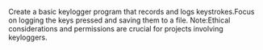 Create a basic keylogger program that records and logs keystrokes.Focus on logging the keys pressed and saving them to a file. 
Note:Ethical considerations and permissions are crucial for projects involving keyloggers.
